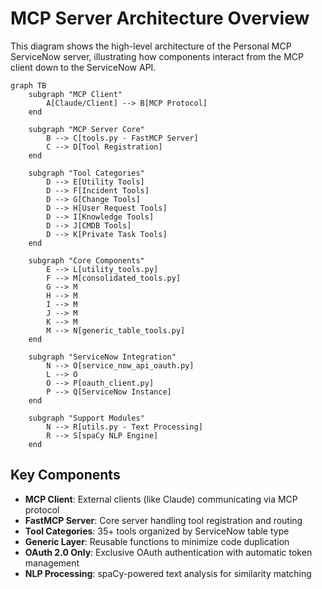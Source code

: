 # MCP Server Architecture Overview

This diagram shows the high-level architecture of the Personal MCP ServiceNow server, illustrating how components interact from the MCP client down to the ServiceNow API.

```mermaid
graph TB
    subgraph "MCP Client"
        A[Claude/Client] --> B[MCP Protocol]
    end
    
    subgraph "MCP Server Core"
        B --> C[tools.py - FastMCP Server]
        C --> D[Tool Registration]
    end
    
    subgraph "Tool Categories"
        D --> E[Utility Tools]
        D --> F[Incident Tools]
        D --> G[Change Tools]
        D --> H[User Request Tools]
        D --> I[Knowledge Tools]
        D --> J[CMDB Tools]
        D --> K[Private Task Tools]
    end
    
    subgraph "Core Components"
        E --> L[utility_tools.py]
        F --> M[consolidated_tools.py]
        G --> M
        H --> M
        I --> M
        J --> M
        K --> M
        M --> N[generic_table_tools.py]
    end
    
    subgraph "ServiceNow Integration"
        N --> O[service_now_api_oauth.py]
        L --> O
        O --> P[oauth_client.py]
        P --> Q[ServiceNow Instance]
    end
    
    subgraph "Support Modules"
        N --> R[utils.py - Text Processing]
        R --> S[spaCy NLP Engine]
    end
```

## Key Components

- **MCP Client**: External clients (like Claude) communicating via MCP protocol
- **FastMCP Server**: Core server handling tool registration and routing
- **Tool Categories**: 35+ tools organized by ServiceNow table type
- **Generic Layer**: Reusable functions to minimize code duplication
- **OAuth 2.0 Only**: Exclusive OAuth authentication with automatic token management
- **NLP Processing**: spaCy-powered text analysis for similarity matching